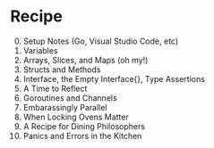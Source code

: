 # Recipe

0. Setup Notes (Go, Visual Studio Code, etc)
1. Variables
2. Arrays, Slices, and Maps (oh my!)
3. Structs and Methods
4. Interface, the Empty Interface{}, Type Assertions
5. A Time to Reflect
6. Goroutines and Channels
7. Embarassingly Parallel
8. When Locking Ovens Matter
9. A Recipe for Dining Philosophers
10. Panics and Errors in the Kitchen

